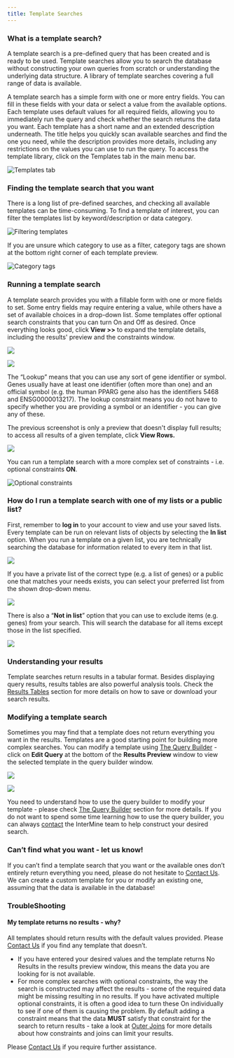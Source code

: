 ```yaml
---
title: Template Searches
---
```


### What is a template search?

A template search is a pre-defined query that has been created and is ready to be used. Template searches allow you to search the database without constructing your own queries from scratch or understanding the underlying data structure. A library of template searches covering a full range of data is available.

A template search has a simple form with one or more entry fields. You can fill in these fields with your data or select a value from the available options. Each template uses default values for all required fields, allowing you to immediately run the query and check whether the search returns the data you want. Each template has a short name and an extended description underneath. The title helps you quickly scan available searches and find the one you need, while the description provides more details, including any restrictions on the values you can use to run the query. To access the template library, click on the Templates tab in the main menu bar. 

![Templates tab](/img/templates-tab-updated.png)

### Finding the template search that you want

There is a long list of pre-defined searches, and checking all available templates can be time-consuming. To find a template of interest, you can filter the templates list by keyword/description or data category.

![Filtering templates](</img/template-filtering (2).png>)

If you are unsure which category to use as a filter, category tags are shown at the bottom right corner of each template preview. 

![Category tags](</img/category-tags (2).png>)

### Running a template search

A template search provides you with a fillable form with one or more fields to set. Some entry fields may require entering a value, while others have a set of available choices in a drop-down list. Some templates offer optional search constraints that you can turn On and Off as desired. Once everything looks good, click **View &gt;&gt;** to expand the template details, including the results' preview and the constraints window. 

![](/img/view-templates.png)

![](</img/run-template (2).png>)

The “Lookup” means that you can use any sort of gene identifier or symbol. Genes usually have at least one identifier \(often more than one\) and an official symbol \(e.g. the human PPARG gene also has the identifiers 5468 and ENSG0000013217\). The lookup constraint means you do not have to specify whether you are providing a symbol or an identifier - you can give any of these.

The previous screenshot is only a preview that doesn't display full results; to access all results of a given template, click **View Rows.**  

![](/img/template-results-table-edited.png)

You can run a template search with a more complex set of constraints - i.e. optional constraints **ON**.

![Optional constraints](/img/template-constraints-2.png)

### How do I run a template search with one of my lists or a public list?

First, remember to **log in** to your account to view and use your saved lists. Every template can be run on relevant lists of objects by selecting the **In list** option. When you run a template on a given list, you are technically searching the database for information related to every item in that list. 

![](</img/in-list (2).png>)

If you have a private list of the correct type \(e.g. a list of genes\) or a public one that matches your needs exists, you can select your preferred list from the shown drop-down menu. 

![](</img/in-list-2 (1).png>)

There is also a “**Not in list**” option that you can use to exclude items \(e.g. genes\) from your search. This will search the database for all items except those in the list specified. 

![](</img/not-in-list (1).png>)

### Understanding your results

Template searches return results in a tabular format. Besides displaying query results, results tables are also powerful analysis tools. Check the [Results Tables](results-tables.md) section for more details on how to save or download your search results.

### Modifying a template search

Sometimes you may find that a template does not return everything you want in the results. Templates are a good starting point for building more complex searches. You can modify a template using [The Query Builder](the-query-builder.md) - click on **Edit Query** at the bottom of the **Results Preview** window to view the selected template in the query builder window. 

![](</img/edit-query-1 (2).png>)

![](/img/template-editing.png)

You need to understand how to use the query builder to modify your template - please check [The Query Builder](the-query-builder.md) section for more details. If you do not want to spend some time learning how to use the query builder, you can always [contact](https://intermine.readthedocs.io/en/latest/about/contact-us/) the InterMine team to help construct your desired search.

### Can’t find what you want - let us know!

If you can’t find a template search that you want or the available ones don’t entirely return everything you need, please do not hesitate to [Contact Us](contact-us.md). We can create a custom template for you or modify an existing one, assuming that the data is available in the database!

### TroubleShooting

#### My template returns no results - why?

All templates should return results with the default values provided. Please [Contact Us](contact-us.md) if you find any template that doesn’t.

* If you have entered your desired values and the template returns No Results in the results preview window, this means the data you are looking for is not available.
* For more complex searches with optional constraints, the way the search is constructed may affect the results - some of the required data might be missing resulting in no results. If you have activated multiple optional constraints, it is often a good idea to turn these On individually to see if one of them is causing the problem. By default adding a constraint means that the data **MUST** satisfy that constraint for the search to return results - take a look at [Outer Joins](https://app.gitbook.com/@user-documentation-intermine/s/user-documentation/content/user-documentation/the-query-builder#outer-joins) for more details about how constraints and joins can limit your results. 

Please [Contact Us](contact-us.md) if you require further assistance. 

